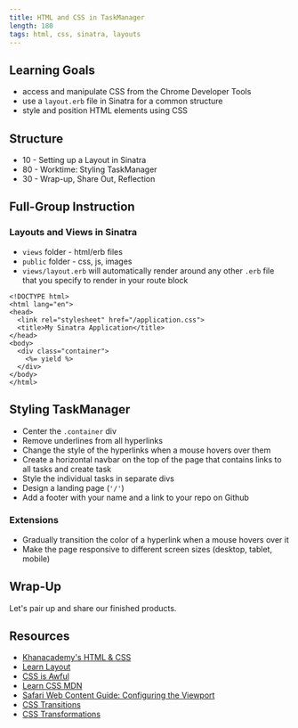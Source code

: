 ```yaml
---
title: HTML and CSS in TaskManager
length: 180
tags: html, css, sinatra, layouts
---
```


## Learning Goals

* access and manipulate CSS from the Chrome Developer Tools
* use a `layout.erb` file in Sinatra for a common structure
* style and position HTML elements using CSS

## Structure

* 10 - Setting up a Layout in Sinatra
* 80 - Worktime: Styling TaskManager
* 30 - Wrap-up, Share Out, Reflection

## Full-Group Instruction

### Layouts and Views in Sinatra

* `views` folder - html/erb files
* `public` folder - css, js, images
* `views/layout.erb` will automatically render around any other `.erb` file that you specify to render in your route block

```erb
<!DOCTYPE html>
<html lang="en">
<head>
  <link rel="stylesheet" href="/application.css">
  <title>My Sinatra Application</title>
</head>
<body>
  <div class="container">
    <%= yield %>
  </div>
</body>
</html>

```

## Styling TaskManager

* Center the `.container` div
* Remove underlines from all hyperlinks
* Change the style of the hyperlinks when a mouse hovers over them
* Create a horizontal navbar on the top of the page that contains links to all tasks and create task
* Style the individual tasks in separate divs
* Design a landing page (`'/'`)
* Add a footer with your name and a link to your repo on Github

### Extensions

* Gradually transition the color of a hyperlink when a mouse hovers over it
* Make the page responsive to different screen sizes (desktop, tablet, mobile)

## Wrap-Up

Let's pair up and share our finished products. 

## Resources

* [Khanacademy's HTML & CSS](https://www.khanacademy.org/computing/computer-programming/html-css)
* [Learn Layout](http://learnlayout.com/)
* [CSS is Awful](http://static.incompl.com/awful/)
* [Learn CSS MDN](https://developer.mozilla.org/en-US/learn/css)
* [Safari Web Content Guide: Configuring the Viewport](https://developer.apple.com/library/ios/documentation/appleapplications/reference/safariwebcontent/usingtheviewport/usingtheviewport.html)
* [CSS Transitions](https://developer.mozilla.org/en-US/docs/Web/Guide/CSS/Using_CSS_transitions)
* [CSS Transformations](https://developer.mozilla.org/en-US/docs/Web/CSS/transform)
